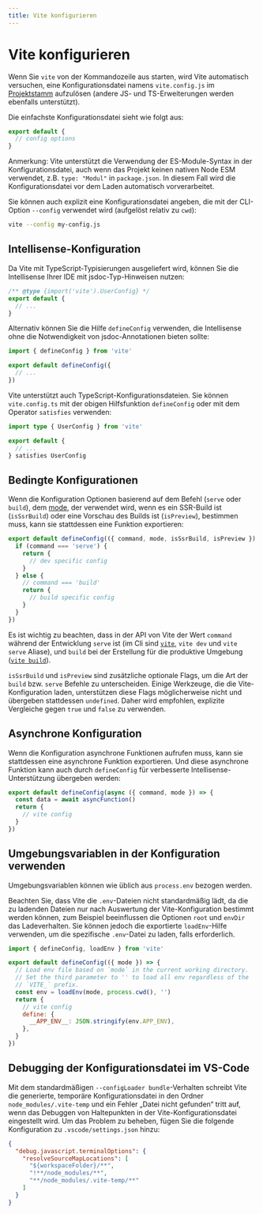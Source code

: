 ```yaml
---
title: Vite konfigurieren
---
```


# Vite konfigurieren

Wenn Sie `vite` von der Kommandozeile aus starten, wird Vite automatisch versuchen, eine Konfigurationsdatei namens `vite.config.js` im [Projektstamm](/guide/#index-html-and-project-root) aufzulösen (andere JS- und TS-Erweiterungen werden ebenfalls unterstützt).

Die einfachste Konfigurationsdatei sieht wie folgt aus:

```js [vite.config.js]
export default {
  // config options
}
```

Anmerkung: Vite unterstützt die Verwendung der ES-Module-Syntax in der Konfigurationsdatei, auch wenn das Projekt keinen nativen Node ESM verwendet, z.B. `type: "Modul"` in `package.json`. In diesem Fall wird die Konfigurationsdatei vor dem Laden automatisch vorverarbeitet.

Sie können auch explizit eine Konfigurationsdatei angeben, die mit der CLI-Option `--config` verwendet wird (aufgelöst relativ zu `cwd`):

```bash
vite --config my-config.js
```

## Intellisense-Konfiguration

Da Vite mit TypeScript-Typisierungen ausgeliefert wird, können Sie die Intellisense Ihrer IDE mit jsdoc-Typ-Hinweisen nutzen:

```js
/** @type {import('vite').UserConfig} */
export default {
  // ...
}
```

Alternativ können Sie die Hilfe `defineConfig` verwenden, die Intellisense ohne die Notwendigkeit von jsdoc-Annotationen bieten sollte:

```js
import { defineConfig } from 'vite'

export default defineConfig({
  // ...
})
```

Vite unterstützt auch TypeScript-Konfigurationsdateien. Sie können `vite.config.ts` mit der obigen Hilfsfunktion `defineConfig` oder mit dem Operator `satisfies` verwenden:

```ts
import type { UserConfig } from 'vite'

export default {
  // ...
} satisfies UserConfig
```

## Bedingte Konfigurationen

Wenn die Konfiguration Optionen basierend auf dem Befehl (`serve` oder `build`), dem [mode](/guide/env-and-mode), der verwendet wird, wenn es ein SSR-Build ist (`isSsrBuild`) oder eine Vorschau des Builds ist (`isPreview`), bestimmen muss, kann sie stattdessen eine Funktion exportieren:

```js
export default defineConfig(({ command, mode, isSsrBuild, isPreview }) => {
  if (command === 'serve') {
    return {
      // dev specific config
    }
  } else {
    // command === 'build'
    return {
      // build specific config
    }
  }
})
```

Es ist wichtig zu beachten, dass in der API von Vite der Wert `command` während der Entwicklung `serve` ist (im Cli sind [`vite`](/guide/cli#vite), `vite dev` und `vite serve` Aliase), und `build` bei der Erstellung für die produktive Umgebung ([`vite build`](/guide/cli#vite-build)).

`isSsrBuild` und `isPreview` sind zusätzliche optionale Flags, um die Art der `build` bzw. `serve` Befehle zu unterscheiden. Einige Werkzeuge, die die Vite-Konfiguration laden, unterstützen diese Flags möglicherweise nicht und übergeben stattdessen `undefined`. Daher wird empfohlen, explizite Vergleiche gegen `true` und `false` zu verwenden.

## Asynchrone Konfiguration

Wenn die Konfiguration asynchrone Funktionen aufrufen muss, kann sie stattdessen eine asynchrone Funktion exportieren. Und diese asynchrone Funktion kann auch durch `defineConfig` für verbesserte Intellisense-Unterstützung übergeben werden:

```js
export default defineConfig(async ({ command, mode }) => {
  const data = await asyncFunction()
  return {
    // vite config
  }
})
```

## Umgebungsvariablen in der Konfiguration verwenden

Umgebungsvariablen können wie üblich aus `process.env` bezogen werden.

Beachten Sie, dass Vite die `.env`-Dateien nicht standardmäßig lädt, da die zu ladenden Dateien nur nach Auswertung der Vite-Konfiguration bestimmt werden können, zum Beispiel beeinflussen die Optionen `root` und `envDir` das Ladeverhalten. Sie können jedoch die exportierte `loadEnv`-Hilfe verwenden, um die spezifische `.env`-Datei zu laden, falls erforderlich.

```js
import { defineConfig, loadEnv } from 'vite'

export default defineConfig(({ mode }) => {
  // Load env file based on `mode` in the current working directory.
  // Set the third parameter to '' to load all env regardless of the
  // `VITE_` prefix.
  const env = loadEnv(mode, process.cwd(), '')
  return {
    // vite config
    define: {
      __APP_ENV__: JSON.stringify(env.APP_ENV),
    },
  }
})
```

## Debugging der Konfigurationsdatei im VS-Code

Mit dem standardmäßigen `--configLoader bundle`-Verhalten schreibt Vite die generierte, temporäre Konfigurationsdatei in den Ordner `node_modules/.vite-temp` und ein Fehler „Datei nicht gefunden“ tritt auf, wenn das Debuggen von Haltepunkten in der Vite-Konfigurationsdatei eingestellt wird. Um das Problem zu beheben, fügen Sie die folgende Konfiguration zu `.vscode/settings.json` hinzu:

```json
{
  "debug.javascript.terminalOptions": {
    "resolveSourceMapLocations": [
      "${workspaceFolder}/**",
      "!**/node_modules/**",
      "**/node_modules/.vite-temp/**"
    ]
  }
}
```
